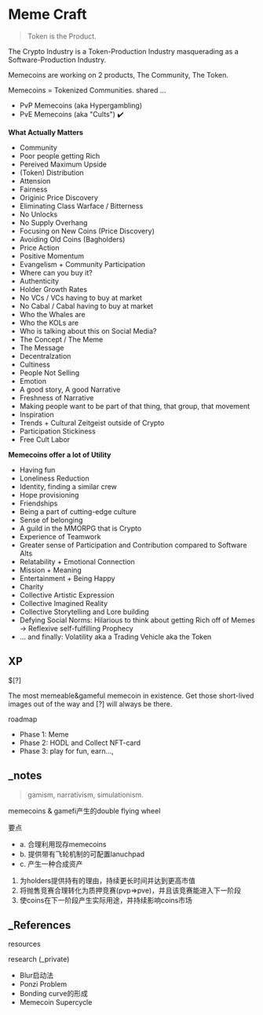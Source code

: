 # Meme Craft

> Token is the Product.

The Crypto Industry is a Token-Production Industry masquerading as a Software-Production Industry.

Memecoins are working on 2 products, The Community, The Token.

Memecoins = Tokenized Communities. shared ...

- PvP Memecoins (aka Hypergambling)
- PvE Memecoins (aka "Cults")  :heavy_check_mark:

**What Actually Matters**
- Community
- Poor people getting Rich
- Pereived Maximum Upside
- (Token) Distribution
- Attension
- Fairness
- Originic Price Discovery
- Eliminating Class Warface / Bitterness
- No Unlocks
- No Supply Overhang
- Focusing on New Coins (Price Discovery)
- Avoiding Old Coins (Bagholders)
- Price Action
- Positive Momentum
- Evangelism + Community Participation
- Where can you buy it?
- Authenticity
- Holder Growth Rates
- No VCs / VCs having to buy at market
- No Cabal / Cabal having to buy at market
- Who the Whales are
- Who the KOLs are
- Who is talking about this on Social Media?
- The Concept / The Meme
- The Message
- Decentralzation
- Cultiness
- People Not Selling
- Emotion
- A good story, A good Narrative
- Freshness of Narrative
- Making people want to be part of that thing, that group, that movement
- Inspiration
- Trends + Cultural Zeitgeist outside of Crypto
- Participation Stickiness
- Free Cult Labor

**Memecoins offer a lot of Utility**
- Having fun
- Loneliness Reduction
- Identity, finding a similar crew
- Hope provisioning
- Friendships
- Being a part of cutting-edge culture
- Sense of belonging
- A guild in the MMORPG that is Crypto
- Experience of Teamwork
- Greater sense of Participation and Contribution compared to Software Alts
- Relatability + Emotional Connection
- Mission + Meaning
- Entertainment + Being Happy
- Charity
- Collective Artistic Expression
- Collective Imagined Reality
- Collective Storytelling and Lore building
- Defying Social Norms: Hilarious to think about getting Rich off of Memes -> Reflexive self-fulfilling Prophecy
- ... and finally: Volatility aka a Trading Vehicle aka the Token





## XP
$[?]

The most memeable&gameful memecoin in existence. Get those short-lived images out of the way and [?] will always be there.

roadmap
- Phase 1: Meme
- Phase 2: HODL and Collect NFT-card
- Phase 3: play for fun, earn..., 

## _notes

> gamism, narrativism, simulationism.

memecoins & gamefi产生的double flying wheel

要点
- a. 合理利用现存memecoins
- b. 提供带有飞轮机制的可配置lanuchpad
- c. 产生一种合成资产

1. 为holders提供持有的理由，持续更长时间并达到更高市值
2. 将抛售竞赛合理转化为质押竞赛(pvp=>pve)，并且该竞赛能进入下一阶段
3. 使coins在下一阶段产生实际用途，并持续影响coins市场


## _References
resources


research (_private)
- Blur启动法
- Ponzi Problem
- Bonding curve的形成
- Memecoin Supercycle